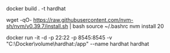 docker build . -t hardhat

wget -qO- https://raw.githubusercontent.com/nvm-sh/nvm/v0.39.7/install.sh | bash
source ~/.bashrc
nvm install 20

docker run -it -d -p 22:22 -p 8545:8545 -v "C:\Docker\volume\hardhat:/app" --name hardhat hardhat
